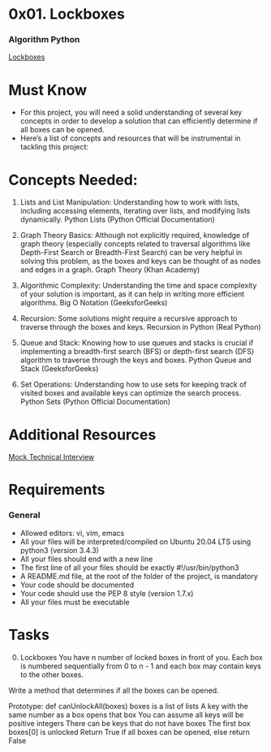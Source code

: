 # 0x01. Lockboxes
### Algorithm Python

[Lockboxes](https://intranet.alxswe.com/projects/1214)

# Must Know
- For this project, you will need a solid understanding of several key concepts 
in order to develop a solution that can efficiently determine if all boxes can be opened. 
- Here’s a list of concepts and resources that will be instrumental in tackling this project:

# Concepts Needed:
1. Lists and List Manipulation:
Understanding how to work with lists, including accessing elements, iterating over lists, and modifying lists dynamically.
Python Lists (Python Official Documentation)

2. Graph Theory Basics:
Although not explicitly required, knowledge of graph theory (especially concepts related to traversal algorithms like Depth-First Search or Breadth-First Search) can be very helpful in solving this problem, as the boxes and keys can be thought of as nodes and edges in a graph.
Graph Theory (Khan Academy)

3. Algorithmic Complexity:
Understanding the time and space complexity of your solution is important, as it can help in writing more efficient algorithms.
Big O Notation (GeeksforGeeks)

4. Recursion:
Some solutions might require a recursive approach to traverse through the boxes and keys.
Recursion in Python (Real Python)

5. Queue and Stack:
Knowing how to use queues and stacks is crucial if implementing a breadth-first search (BFS) or depth-first search (DFS) algorithm to traverse through the keys and boxes.
Python Queue and Stack (GeeksforGeeks)

6. Set Operations:
Understanding how to use sets for keeping track of visited boxes and available keys can optimize the search process.
Python Sets (Python Official Documentation)

# Additional Resources
[Mock Technical Interview](https://www.youtube.com/watch?v=V8DGdPkBBxg)

# Requirements
### General
* Allowed editors: vi, vim, emacs
* All your files will be interpreted/compiled on Ubuntu 20.04 LTS using python3 (version 3.4.3)
* All your files should end with a new line
* The first line of all your files should be exactly #!/usr/bin/python3
* A README.md file, at the root of the folder of the project, is mandatory
* Your code should be documented
* Your code should use the PEP 8 style (version 1.7.x)
* All your files must be executable

# Tasks
0. Lockboxes
You have n number of locked boxes in front of you. 
Each box is numbered sequentially from 0 to n - 1 and each box may contain keys to the other boxes.

Write a method that determines if all the boxes can be opened.

Prototype: def canUnlockAll(boxes)
boxes is a list of lists
A key with the same number as a box opens that box
You can assume all keys will be positive integers
There can be keys that do not have boxes
The first box boxes[0] is unlocked
Return True if all boxes can be opened, else return False
